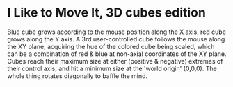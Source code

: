# I Like to Move It, 3D cubes edition

Blue cube grows according to the mouse position along the X axis, red cube grows along the Y axis. A 3rd user-controlled cube follows the mouse along the XY plane, acquiring the hue of the colored cube being scaled, which can be a combination of red & blue at non-axial coordinates of the XY plane.
Cubes reach their maximum size at either (positive & negative) extremes of their control axis, and hit a minimum size at the 'world origin' (0,0,0).
The whole thing rotates diagonally to baffle the mind.
